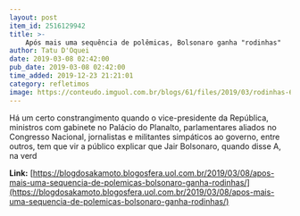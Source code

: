 ```yaml
---
layout: post
item_id: 2516129942
title: >-
    Após mais uma sequência de polêmicas, Bolsonaro ganha "rodinhas"
author: Tatu D'Oquei
date: 2019-03-08 02:42:00
pub_date: 2019-03-08 02:42:00
time_added: 2019-12-23 21:21:01
category: refletimos
image: https://conteudo.imguol.com.br/blogs/61/files/2019/03/rodinhas-615x300.jpg
---
```


Há um certo constrangimento quando o vice-presidente da República, ministros com gabinete no Palácio do Planalto, parlamentares aliados no Congresso Nacional, jornalistas e militantes simpáticos ao governo, entre outros, tem que vir a público explicar que Jair Bolsonaro, quando disse A, na verd

**Link:** [https://blogdosakamoto.blogosfera.uol.com.br/2019/03/08/apos-mais-uma-sequencia-de-polemicas-bolsonaro-ganha-rodinhas/](https://blogdosakamoto.blogosfera.uol.com.br/2019/03/08/apos-mais-uma-sequencia-de-polemicas-bolsonaro-ganha-rodinhas/)

